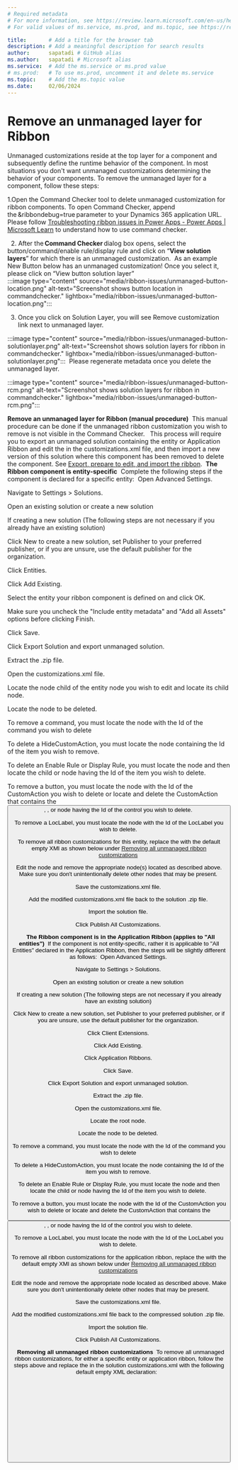 ```yaml
---
# Required metadata
# For more information, see https://review.learn.microsoft.com/en-us/help/platform/learn-editor-add-metadata?branch=main
# For valid values of ms.service, ms.prod, and ms.topic, see https://review.learn.microsoft.com/en-us/help/platform/metadata-taxonomies?branch=main

title:       # Add a title for the browser tab
description: # Add a meaningful description for search results
author:      sapatadi # GitHub alias
ms.author:   sapatadi # Microsoft alias
ms.service:  # Add the ms.service or ms.prod value
# ms.prod:   # To use ms.prod, uncomment it and delete ms.service
ms.topic:    # Add the ms.topic value
ms.date:     02/06/2024
---
```

# Remove an unmanaged layer for Ribbon

Unmanaged customizations reside at the top layer for a component and subsequently define the runtime behavior of the component. In most situations you don't want unmanaged customizations determining the behavior of your components. To remove the unmanaged layer for a component, follow these steps: 

1.Open the Command Checker tool to delete unmanaged customization for ribbon components. To open Command Checker, append the &ribbondebug=true parameter to your Dynamics 365 application URL. Please follow [Troubleshooting ribbon issues in Power Apps - Power Apps | Microsoft Learn](/troubleshoot/power-platform/power-apps/create-and-use-apps/ribbon-issues) to understand how to use command checker. 

 
2. After the **Command Checker** dialog box opens, select the button/command/enable rule/display rule and click on “**View solution layers**” for which there is an unmanaged customization. 
   As an example New Button below has an unmanaged customization! Once you select it, please click on “View button solution layer”   
:::image type="content" source="media/ribbon-issues/unmanaged-button-location.png" alt-text="Screenshot shows button location in commandchecker." lightbox="media/ribbon-issues/unmanaged-button-location.png":::

3. Once you click on Solution Layer, you will see Remove customization link next to unmanaged layer. 

:::image type="content" source="media/ribbon-issues/unmanaged-button-solutionlayer.png" alt-text="Screenshot shows solution layers for ribbon in commandchecker." lightbox="media/ribbon-issues/unmanaged-button-solutionlayer.png"::: 
Please regenerate metadata once you delete the unmanaged layer.  

:::image type="content" source="media/ribbon-issues/unmanaged-button-rcm.png" alt-text="Screenshot shows solution layers for ribbon in commandchecker." lightbox="media/ribbon-issues/unmanaged-button-rcm.png":::

**Remove an unmanaged layer for Ribbon (manual procedure)** 
This manual procedure can be done if the unmanaged ribbon customization you wish to remove is not visible in the Command Checker.  
This process will require you to export an unmanaged solution containing the entity or Application Ribbon and edit the <RibbonDiffXml> in the customizations.xml file, and then import a new version of this solution where this component has been removed to delete the component. See [Export, prepare to edit, and import the ribbon](/powerapps/developer/model-driven-apps/export-prepare-edit-import-ribbon). 
**The Ribbon component is entity-specific** 
Complete the following steps if the component is declared for a specific entity: 
Open Advanced Settings. 

Navigate to Settings > Solutions. 

Open an existing solution or create a new solution 

If creating a new solution (The following steps are not necessary if you already have an existing solution) 

Click New to create a new solution, set Publisher to your preferred publisher, or if you are unsure, use the default publisher for the organization. 

Click Entities. 

Click Add Existing. 

Select the entity your ribbon component is defined on and click OK. 

Make sure you uncheck the "Include entity metadata" and "Add all Assets" options before clicking Finish. 

Click Save. 

Click Export Solution and export unmanaged solution. 

Extract the .zip file. 

Open the customizations.xml file. 

Locate the <Entity> node child of the entity node you wish to edit and locate its child <RibbonDiffXml> node. 

Locate the node to be deleted. 

To remove a command, you must locate the <CommandDefinition> node with the Id of the command you wish to delete 

To delete a HideCustomAction, you must locate the <HideCustomAction> node containing the Id of the item you wish to remove. 

To delete an Enable Rule or Display Rule, you must locate the <RuleDefinitions> node and then locate the child <EnableRule> or <DisplayRule> node having the Id of the item you wish to delete. 

To remove a button, you must locate the <CustomAction> node with the Id of the CustomAction you wish to delete or locate and delete the CustomAction that contains the <button>, <splitbutton>, <flyoutanchor> or <group> node having the Id of the control you wish to delete. 

To remove a LocLabel, you must locate the <LocLabel> node with the Id of the LocLabel you wish to delete. 

To remove all ribbon customizations for this entity, replace the <RibbonDiffXml> with the default empty XMl as shown below under [Removing all unmanaged ribbon customizations](https://eng.ms/docs/cloud-ai-platform/business-applications-and-platform/bap-power-apps/papps-scale/commanding-ribbon-alm/remove-unmanaged-solution-layer#removing-all-unmanaged-ribbon-customizations) 

Edit the <RibbonDiffXml> node and remove the appropriate node(s) located as described above. Make sure you don't unintentionally delete other nodes that may be present. 

Save the customizations.xml file. 

Add the modified customizations.xml file back to the solution .zip file. 

Import the solution file. 

Click Publish All Customizations. 

 
**The Ribbon component is in the Application Ribbon (applies to "All entities")** 
If the component is not entity-specific, rather it is applicable to "All Entities" declared in the Application Ribbon, then the steps will be slightly different as follows: 
Open Advanced Settings. 

Navigate to Settings > Solutions. 

Open an existing solution or create a new solution 

If creating a new solution (The following steps are not necessary if you already have an existing solution) 

Click New to create a new solution, set Publisher to your preferred publisher, or if you are unsure, use the default publisher for the organization. 

Click Client Extensions. 

Click Add Existing. 

Click Application Ribbons. 

Click Save. 

Click Export Solution and export unmanaged solution. 

Extract the .zip file. 

Open the customizations.xml file. 

Locate the root <RibbonDiffXml> node. 

Locate the node to be deleted. 

To remove a command, you must locate the <CommandDefinition> node with the Id of the command you wish to delete 

To delete a HideCustomAction, you must locate the <HideCustomAction> node containing the Id of the item you wish to remove. 

To delete an Enable Rule or Display Rule, you must locate the <RuleDefinitions> node and then locate the child <EnableRule> or <DisplayRule> node having the Id of the item you wish to delete. 

To remove a button, you must locate the <CustomAction> node with the Id of the CustomAction you wish to delete or locate and delete the CustomAction that contains the <button>, <splitbutton>, <flyoutanchor> or <group> node having the Id of the control you wish to delete. 

To remove a LocLabel, you must locate the <LocLabel> node with the Id of the LocLabel you wish to delete. 

To remove all ribbon customizations for the application ribbon, replace the <RibbonDiffXml> with the default empty XMl as shown below under [Removing all unmanaged ribbon customizations](https://eng.ms/docs/cloud-ai-platform/business-applications-and-platform/bap-power-apps/papps-scale/commanding-ribbon-alm/remove-unmanaged-solution-layer#removing-all-unmanaged-ribbon-customizations) 

Edit the <RibbonDiffXml> node and remove the appropriate node located as described above. Make sure you don't unintentionally delete other nodes that may be present. 

Save the customizations.xml file. 

Add the modified customizations.xml file back to the compressed solution .zip file. 

Import the solution file. 

Click Publish All Customizations. 

 
**Removing all unmanaged ribbon customizations** 
To remove all unmanaged ribbon customizations, for either a specific entity or application ribbon, follow the steps above and replace the <RibbonDiffXml> in the solution customizations.xml with the following default empty XML declaration: 
<RibbonDiffXml>   
  <CustomActions />   
  <Templates>   
    <RibbonTemplates Id="Mscrm.Templates"></RibbonTemplates>   
  </Templates>   
  <CommandDefinitions />   
  <RuleDefinitions>   
    <TabDisplayRules />   
    <DisplayRules />   
    <EnableRules />   
  </RuleDefinitions>   
  <LocLabels />   
</RibbonDiffXml> 
